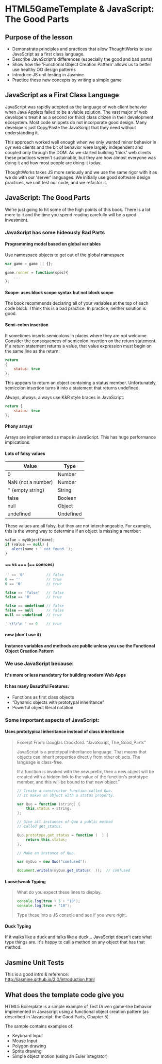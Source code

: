 # HTML5GameTemplate & JavaScript: The Good Parts
## Purpose of the lesson
* Demonstrate principles and practices that allow ThoughtWorks to use JavaScript as a first class language.
* Describe JavaScript's differences (especially the good and bad parts)
* Show how the 'Functional Object Creation Pattern' allows us to better use healthy OO design patterns
* Introduce JS unit testing in Jasmine
* Practice these new concepts by writing a simple game

## JavaScript as a First Class Language
JavaScript was rapidly adopted as the language of web client behavior when Java Applets failed to be a viable solution. 
The vast major of web developers treat it as a second (or third) class citizen in their development ecosystem. Most 
code snippets do not incorporate good design. Many developers just Copy/Paste the JavaScript that they need without 
understanding it.

This approach worked well enough when we only wanted minor behavior in oyr web clients and the bit of behavior were 
largely independent and coupled only through the DOM. As we started building 'thick' web clients these practices weren't
sustainable, but they are how almost everyone was doing it and how most people are doing it today.

ThoughtWorks takes JS more seriously and we use the same rigor with it as we do with our 'server' languages. We initially 
use good software design practices, we unit test our code, and we refactor it.

## JavaScript: The Good Parts
We're just going to hit some of the high points of this book. There is a lot more to it and the time you spend reading 
carefully will be a good investment.

### JavaScript has some hideously Bad Parts
#### Programming model based on global variables
Use namespace objects to get out of the global namespace
``` javascript
var game = game || {};

game.runner = function(spec){
    ...
};
```
#### Scope: uses block scope syntax but not block scope
The book recommends declaring all of your variables at the top of each code block. I think this is a bad practice. 
In practice, neither solution is good.

#### Semi-colon insertion
It sometimes inserts semicolons in places where they are not welcome. Consider the consequences of semicolon insertion 
on the return statement. If a return statement returns a value, that value expression must begin on the same line as the 
return:
``` javascript
return
{
    status: true
};
```
This appears to return an object containing a status member. Unfortunately, semicolon insertion turns it into a 
statement that returns undefined.

Always, always, always use K&R style braces in JavaScript:
``` javascript
return {
    status: true
};
```

#### Phony arrays
Arrays are implemented as maps in JavaScript. This has huge performance implications.

#### Lots of falsy values
|Value | Type |
|------|------|
|0     |Number|
|NaN (not a number) |Number|
|'' (empty string) |String|
|false |Boolean|
|null  |Object |
|undefined|Undefined|

These values are all falsy, but they are not interchangeable. For example, this is the wrong way to determine if an 
object is missing a member:
``` javascript
value = myObject[name];
if (value == null) {
   alert(name + ' not found.');
}
```

#### == vs === (== coerces)
``` javascript
'' == '0'          // false
0 == ''            // true
0 == '0'           // true

false == 'false'   // false
false == '0'       // true

false == undefined // false
false == null      // false
null == undefined  // true

' \t\r\n ' == 0    // true
```
#### new (don't use it)
#### Instance variables and methods are public unless you use the Functional Object Creation Pattern

### We use JavaScript because: 
#### It's more or less mandatory for building modern Web Apps

#### It has many Beautiful Features:
* Functions as first class objects
* “Dynamic objects with prototypal inheritance”
* Powerful object literal notation

### Some important aspects of JavaScript:
#### Uses prototypical inheritance instead of class inheritance
> Excerpt From: Douglas Crockford. “JavaScript, The_Good_Parts"
> 
> JavaScript is a prototypal inheritance language. That means that objects can inherit properties directly from other objects. The language is class-free.
>
> If a function is invoked with the new prefix, then a new object will be created with a hidden link to the value of the function's prototype member, and this will be bound to that new object.”
> ```javascript
> // Create a constructor function called Quo.
> // It makes an object with a status property.
> 
> var Quo = function (string) {
>     this.status = string;
> };
> 
> // Give all instances of Quo a public method
> // called get_status.
> 
> Quo.prototype.get_status = function (  ) {
>     return this.status;
> };
> 
> // Make an instance of Quo.
> 
> var myQuo = new Quo("confused");
> 
> document.writeln(myQuo.get_status(  ));  // confused
> ```

#### Loose/weak Typing
> What do you expect these lines to display.
> ```javascript
> console.log(true + 5 + "10");
> console.log(true + "10");
> ```
> Type these into a JS console and see if you were right.

#### Duck Typing
If it walks like a duck and talks like a duck...
JavaScript doesn't care what type things are. It's happy to call a method on any object that has that method.

## Jasmine Unit Tests
This is a good intro & reference: http://jasmine.github.io/2.0/introduction.html

## What does the template code give you

HTML5 Boilerplate is a simple example of Test Driven game-like behavior
implemented in Javascript using a functional object creation pattern (as described in
'Javascript: the Good Parts, Chapter 5).

The sample contains examples of:
* Keyboard Input
* Mouse Input
* Polygon drawing
* Sprite drawing
* Simple object motion (using an Euler integrator)
